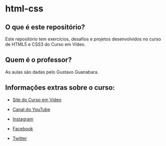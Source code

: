 # html-css

## O que é este repositório?

Este repositório tem exercícios, desafios e projetos desenvolvidos no curso de HTML5 e CSS3 do Curso em Vídeo.

## Quem é o professor?

As aulas são dadas pelo Gustavo Guanabara.

## Informações extras sobre o curso:

- [Site do Curso em Vídeo](www.cursoemvideo.com/)

- [Canal do YouTube](www.cursoemvideo.com/)

- [Instagram](https://www.instagram.com/cursoemvideo/)

- [Facebook](https://www.facebook.com/CursosEmVideo/)

- [Twitter](https://twitter.com/guanabara)
 

 
